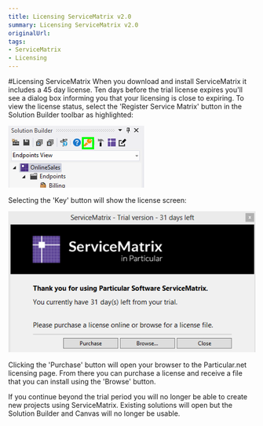 ```yaml
---
title: Licensing ServiceMatrix v2.0
summary: Licensing ServiceMatrix v2.0
originalUrl: 
tags: 
- ServiceMatrix
- Licensing
---
```

#Licensing ServiceMatrix
When you download and install ServiceMatrix it includes a 45 day license.   Ten days before the trial license expires you'll see a dialog box informing you that your licensing is close to expiring. To view the license status, select the 'Register Service Matrix' button in the Solution Builder toolbar as highlighted:

![Solution Builder License Button](images/servicematrix-solutionbuilder-license.png)

Selecting the 'Key' button will show the license screen:

![ServiceMatrix License Window](images/servicematrix-licensewindow.png)
 
Clicking the 'Purchase' button will open your browser to the Particular.net licensing page.  From there you can purchase a license and receive a file that you can install using the 'Browse' button.  

If you continue beyond the trial period you will no longer be able to create new projects using ServiceMatrix.  Existing solutions will open but the Solution Builder and Canvas will no longer be usable. 




